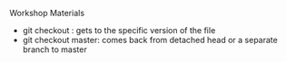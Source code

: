 Workshop Materials
- git checkout <hash> <filename>: gets to the specific version of the file
- git checkout master: comes back from detached head or a separate branch to master 